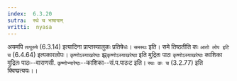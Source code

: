 ```yaml
---
index:  6.3.20
sutra:  स्थे च भाषायाम्
vritti:  nyasa
---
```


अयमपि `तत्पुरुषे` (6.3.14) इत्यादिना प्राप्तस्यालुकः प्रतिषेधः। `समस्थः` इति। समे तिष्ठतीति कः `आतो लोप इटि च` (6.4.64) इत्यकारलोपः।
`कृष्णोऽस्याखरेष्ठः` झ्र्`कृष्णोऽस्याखरेष्ठा` इति मुद्रितः पाठः `कृष्णोऽस्याखरेष्ठः` काशिका मुद्रितः पाठः--वाराणसी. `कृष्णोभ्यारेष्ठः`--काशिका--सं.प.पाठःट इति। `स्थः कः च` (3.2.77) इति क्विप्प्रत्ययः।।

